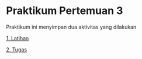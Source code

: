 # Praktikum Pertemuan 3

Praktikum ini menyimpan dua aktivitas yang dilakukan

[1. Latihan](https://github.com/185610018latif/tekn-basis-data/blob/master/minggu-03/latihan.md)

[2. Tugas](https://github.com/185610018latif/tekn-basis-data/blob/master/minggu-03/tugas.md)